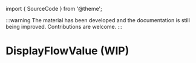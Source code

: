 import { SourceCode } from '@theme';

:::warning
The material has been developed and the documentation is still being improved. Contributions are welcome.
:::

# DisplayFlowValue (WIP)

<SourceCode href="https://github.com/bytedance/flowgram.ai/tree/main/packages/materials/form-materials/src/components/display-flow-value" />
